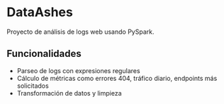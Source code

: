# DataAshes 

Proyecto de análisis de logs web usando PySpark.

## Funcionalidades

- Parseo de logs con expresiones regulares
- Cálculo de métricas como errores 404, tráfico diario, endpoints más solicitados
- Transformación de datos y limpieza
